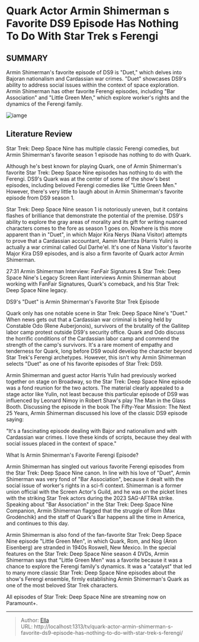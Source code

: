 # Quark Actor Armin Shimerman s Favorite DS9 Episode Has Nothing To Do With Star Trek s Ferengi


## SUMMARY 



  Armin Shimerman&#39;s favorite episode of DS9 is &#34;Duet,&#34; which delves into Bajoran nationalism and Cardassian war crimes.   &#34;Duet&#34; showcases DS9&#39;s ability to address social issues within the context of space exploration.   Armin Shimerman has other favorite Ferengi episodes, including &#34;Bar Association&#34; and &#34;Little Green Men,&#34; which explore worker&#39;s rights and the dynamics of the Ferengi family.  

![iamge](https://static1.srcdn.com/wordpress/wp-content/uploads/2024/01/star-trek-quark-armin-shimerman-favorite-ds9-episode.jpg)

## Literature Review
Star Trek: Deep Space Nine has multiple classic Ferengi comedies, but Armin Shimerman&#39;s favorite season 1 episode has nothing to do with Quark.




Although he&#39;s best known for playing Quark, one of Armin Shimerman&#39;s favorite Star Trek: Deep Space Nine episodes has nothing to do with the Ferengi. DS9&#39;s Quark was at the center of some of the show&#39;s best episodes, including beloved Ferengi comedies like &#34;Little Green Men.&#34; However, there&#39;s very little to laugh about in Armin Shimerman&#39;s favorite episode from DS9 season 1.




Star Trek: Deep Space Nine season 1 is notoriously uneven, but it contains flashes of brilliance that demonstrate the potential of the premise. DS9&#39;s ability to explore the gray areas of morality and its gift for writing nuanced characters comes to the fore as season 1 goes on. Nowhere is this more apparent than in &#34;Duet&#34;, in which Major Kira Nerys (Nana Visitor) attempts to prove that a Cardassian accountant, Aamin Marritza (Harris Yulin) is actually a war criminal called Gul Darhe&#39;el. It&#39;s one of Nana Visitor&#39;s favorite Major Kira DS9 episodes, and is also a firm favorite of Quark actor Armin Shimerman.

  27:31                       Armin Shimerman Interview: FanFair Signatures &amp; Star Trek: Deep Space Nine&#39;s Legacy   Screen Rant interviews Armin Shimerman about working with FanFair Signatures, Quark&#39;s comeback, and his Star Trek: Deep Space Nine legacy.    


 DS9&#39;s &#34;Duet&#34; is Armin Shimerman&#39;s Favorite Star Trek Episode 
          




Quark only has one notable scene in Star Trek: Deep Space Nine&#39;s &#34;Duet.&#34; When news gets out that a Cardassian war criminal is being held by Constable Odo (Rene Auberjonois), survivors of the brutality of the Gallitep labor camp protest outside DS9&#39;s security office. Quark and Odo discuss the horrific conditions of the Cardassian labor camp and commend the strength of the camp&#39;s survivors. It&#39;s a rare moment of empathy and tenderness for Quark, long before DS9 would develop the character beyond Star Trek&#39;s Ferengi archetypes. However, this isn&#39;t why Armin Shimerman selects &#34;Duet&#34; as one of his favorite episodes of Star Trek: DS9.

Armin Shimerman and guest actor Harris Yulin had previously worked together on stage on Broadway, so the Star Trek: Deep Space Nine episode was a fond reunion for the two actors. The material clearly appealed to a stage actor like Yulin, not least because this particular episode of DS9 was influenced by Leonard Nimoy in Robert Shaw&#39;s play The Man in the Glass Booth. Discussing the episode in the book The Fifty-Year Mission: The Next 25 Years, Armin Shimerman discussed his love of the classic DS9 episode saying:





&#34;It&#39;s a fascinating episode dealing with Bajor and nationalism and with Cardassian war crimes. I love these kinds of scripts, because they deal with social issues placed in the context of space.&#34;




 What Is Armin Shimerman&#39;s Favorite Ferengi Episode? 
         

Armin Shimerman has singled out various favorite Ferengi episodes from the Star Trek: Deep Space Nine canon. In line with his love of &#34;Duet&#34;, Armin Shimerman was very fond of &#34;Bar Association&#34;, because it dealt with the social issue of worker&#39;s rights in a sci-fi context. Shimerman is a former union official with the Screen Actor&#39;s Guild, and he was on the picket lines with the striking Star Trek actors during the 2023 SAG-AFTRA strike. Speaking about &#34;Bar Association&#34; in the Star Trek: Deep Space Nine Companion, Armin Shimerman flagged that the struggle of Rom (Max Grodénchik) and the staff of Quark&#39;s Bar happens all the time in America, and continues to this day.




Armin Shimerman is also fond of the fan-favorite Star Trek: Deep Space Nine episode &#34;Little Green Men&#34;, in which Quark, Rom, and Nog (Aron Eisenberg) are stranded in 1940s Roswell, New Mexico. In the special features on the Star Trek: Deep Space Nine season 4 DVDs, Armin Shimerman says that &#34;Little Green Men&#34; was a favorite because it was a chance to explore the Ferengi family&#39;s dynamics. It was a &#34;catalyst&#34; that led to many more classic Star Trek: Deep Space Nine episodes about the show&#39;s Ferengi ensemble, firmly establishing Armin Shimerman&#39;s Quark as one of the most beloved Star Trek characters.



All episodes of Star Trek: Deep Space Nine are streaming now on Paramount&#43;.





---

> Author: [Ella](https://instagram.hk.cn/)  
> URL: http://localhost:1313/tv/quark-actor-armin-shimerman-s-favorite-ds9-episode-has-nothing-to-do-with-star-trek-s-ferengi/  

